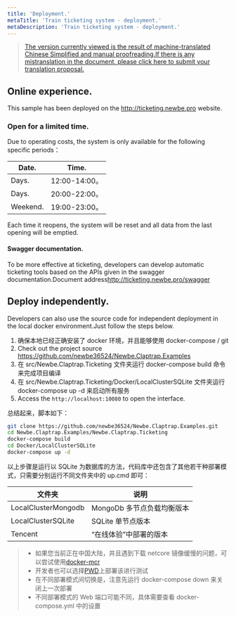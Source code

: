 ```yaml
---
title: 'Deployment.'
metaTitle: 'Train ticketing system - deployment.'
metaDescription: 'Train ticketing system - deployment.'
---
```


> [The version currently viewed is the result of machine-translated Chinese Simplified and manual proofreading.If there is any mistranslation in the document, please click here to submit your translation proposal.](https://crwd.in/newbeclaptrap)

## Online experience.

This sample has been deployed on the <http://ticketing.newbe.pro> website.

### Open for a limited time.

Due to operating costs, the system is only available for the following specific periods：

| Date.    | Time.        |
| -------- | ------------ |
| Days.    | 12:00-14:00。 |
| Days.    | 20:00-22:00。 |
| Weekend. | 19:00-23:00。 |

Each time it reopens, the system will be reset and all data from the last opening will be emptied.

#### Swagger documentation.

To be more effective at ticketing, developers can develop automatic ticketing tools based on the APIs given in the swagger documentation.Document address<http://ticketing.newbe.pro/swagger>

## Deploy independently.

Developers can also use the source code for independent deployment in the local docker environment.Just follow the steps below.

1. 确保本地已经正确安装了 docker 环境，并且能够使用 docker-compose / git
2. Check out the project source <https://github.com/newbe36524/Newbe.Claptrap.Examples>
3. 在 src/Newbe.Claptrap.Ticketing 文件夹运行 docker-compose build 命令来完成项目编译
4. 在 src/Newbe.Claptrap.Ticketing/Docker/LocalClusterSQLite 文件夹运行 docker-compose up -d 来启动所有服务
5. Access the `http://localhost:10080` to open the interface.

总结起来，脚本如下：

```bash
git clone https://github.com/newbe36524/Newbe.Claptrap.Examples.git
cd Newbe.Claptrap.Examples/Newbe.Claptrap.Ticketing
docker-compose build
cd Docker/LocalClusterSQLite
docker-compose up -d
```

以上步骤是运行以 SQLite 为数据库的方法，代码库中还包含了其他若干种部署模式，只需要分别运行不同文件夹中的 up.cmd 即可：

| 文件夹                 | 说明                |
| ------------------- | ----------------- |
| LocalClusterMongodb | MongoDb 多节点负载均衡版本 |
| LocalClusterSQLite  | SQLite 单节点版本      |
| Tencent             | “在线体验”中部署的版本      |

> - 如果您当前正在中国大陆，并且遇到下载 netcore 镜像缓慢的问题，可以尝试使用[docker-mcr](https://github.com/newbe36524/Newbe.McrMirror)
> - 开发者也可以选择[PWD](https://labs.play-with-docker.com/)上部署该进行测试
> - 在不同部署模式间切换是，注意先运行 docker-compose down 来关闭上一次部署
> - 不同部署模式的 Web 端口可能不同，具体需要查看 docker-compose.yml 中的设置

